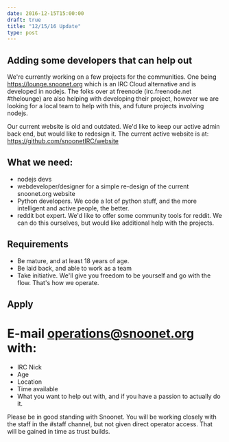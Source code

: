 ```yaml
---
date: 2016-12-15T15:00:00
draft: true
title: "12/15/16 Update"
type: post
---
```


## Adding some developers that can help out

We're currently working on a few projects for the communities. One being https://lounge.snoonet.org which is an IRC Cloud alternative and is developed in nodejs. The folks over at freenode (irc.freenode.net #thelounge) are also helping with developing their project, however we are looking for a local team to help with this, and future projects involving nodejs.

Our current website is old and outdated. We'd like to keep our active admin back end, but would like to redesign it. The current active website is at: https://github.com/snoonetIRC/website

## What we need:
- nodejs devs
- webdeveloper/designer for a simple re-design of the current snoonet.org website
- Python developers. We code a lot of python stuff, and the more intelligent and active people, the better.
- reddit bot expert. We'd like to offer some community tools for reddit. We can do this ourselves, but would like additional help with the projects.

## Requirements
- Be mature, and at least 18 years of age.
- Be laid back, and able to work as a team
- Take initiative. We'll give you freedom to be yourself and go with the flow. That's how we operate.


## Apply
# E-mail operations@snoonet.org with:
- IRC Nick
- Age
- Location
- Time available
- What you want to help out with, and if you have a passion to actually do it.

Please be in good standing with Snoonet. You will be working closely with the staff in the #staff channel, but not given direct operator access. That will be gained in time as trust builds.
